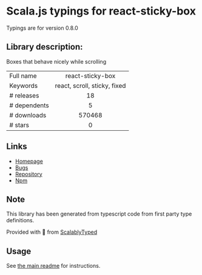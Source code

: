 
# Scala.js typings for react-sticky-box

Typings are for version 0.8.0

## Library description:
Boxes that behave nicely while scrolling

|                    |                 |
| ------------------ | :-------------: |
| Full name          | react-sticky-box |
| Keywords           | react, scroll, sticky, fixed |
| # releases         | 18 |
| # dependents       | 5 |
| # downloads        | 570468 |
| # stars            | 0 |

## Links
- [Homepage](https://github.com/danielberndt/react-sticky-box#readme)
- [Bugs](https://github.com/danielberndt/react-sticky-box/issues)
- [Repository](https://github.com/danielberndt/react-sticky-box)
- [Npm](https://www.npmjs.com/package/react-sticky-box)
    


## Note
This library has been generated from typescript code from first party type definitions.

Provided with :purple_heart: from [ScalablyTyped](https://github.com/oyvindberg/ScalablyTyped)

## Usage
See [the main readme](../../readme.md) for instructions.


